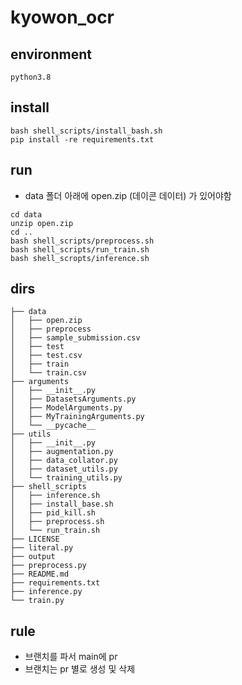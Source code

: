 # kyowon_ocr

## environment
```
python3.8
```

## install
```
bash shell_scripts/install_bash.sh
pip install -re requirements.txt
```

## run
- data 폴더 아래에 open.zip (데이콘 데이터) 가 있어야함
```
cd data
unzip open.zip
cd ..
bash shell_scripts/preprocess.sh
bash shell_scripts/run_train.sh
bash shell_scropts/inference.sh
```

## dirs 
```
├── data
│   ├── open.zip
│   ├── preprocess
│   ├── sample_submission.csv
│   ├── test
│   ├── test.csv
│   ├── train
│   └── train.csv
├── arguments
│   ├── __init__.py
│   ├── DatasetsArguments.py
│   ├── ModelArguments.py
│   ├── MyTrainingArguments.py
│   └── __pycache__
├── utils
│   ├── __init__.py
│   ├── augmentation.py
│   ├── data_collator.py
│   ├── dataset_utils.py
│   └── training_utils.py
├── shell_scripts
│   ├── inference.sh
│   ├── install_base.sh
│   ├── pid_kill.sh
│   ├── preprocess.sh
│   └── run_train.sh
├── LICENSE
├── literal.py
├── output
├── preprocess.py
├── README.md
├── requirements.txt
├── inference.py
└── train.py
```

## rule
- 브랜치를 파서 main에 pr
- 브랜치는 pr 별로 생성 및 삭제
